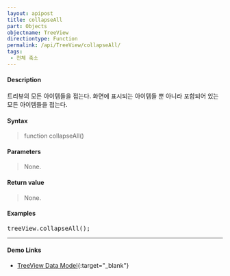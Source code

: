```yaml
---
layout: apipost
title: collapseAll
part: Objects
objectname: TreeView
directiontype: Function
permalink: /api/TreeView/collapseAll/
tags:
 - 전체 축소
---
```



#### Description

 트리뷰의 모든 아이템들을 접는다. 화면에 표시되는 아이템들 뿐 아니라 포함되어 있는 모든 아이템들을 접는다.  

#### Syntax

> function collapseAll()  

#### Parameters

> None.

#### Return value

> None.

#### Examples 

<pre class="prettyprint">
treeView.collapseAll();
</pre>

---

#### Demo Links

* [TreeView Data Model](http://demo.realgrid.com/Tree/TreeDataModel/){:target="_blank"}   
